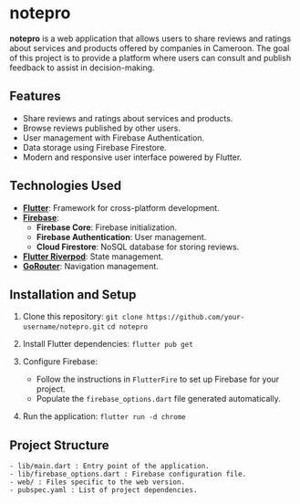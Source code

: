 # notepro

**notepro** is a web application that allows users to share reviews and ratings about services and products offered by companies in Cameroon. The goal of this project is to provide a platform where users can consult and publish feedback to assist in decision-making.

## Features

- Share reviews and ratings about services and products.
- Browse reviews published by other users.
- User management with Firebase Authentication.
- Data storage using Firebase Firestore.
- Modern and responsive user interface powered by Flutter.

## Technologies Used

- **[Flutter](https://flutter.dev/)**: Framework for cross-platform development.
- **[Firebase](https://firebase.google.com/)**:
  - **Firebase Core**: Firebase initialization.
  - **Firebase Authentication**: User management.
  - **Cloud Firestore**: NoSQL database for storing reviews.
- **[Flutter Riverpod](https://riverpod.dev/)**: State management.
- **[GoRouter](https://pub.dev/packages/go_router)**: Navigation management.

## Installation and Setup

1. Clone this repository:
   `git clone https://github.com/your-username/notepro.git`
   `cd notepro`

2. Install Flutter dependencies:
   `flutter pub get`

3. Configure Firebase:

   - Follow the instructions in `FlutterFire` to set up Firebase for your project.
   - Populate the `firebase_options.dart` file generated automatically.

4. Run the application:
   `flutter run -d chrome`

## Project Structure

    - lib/main.dart : Entry point of the application.
    - lib/firebase_options.dart : Firebase configuration file.
    - web/ : Files specific to the web version.
    - pubspec.yaml : List of project dependencies.
